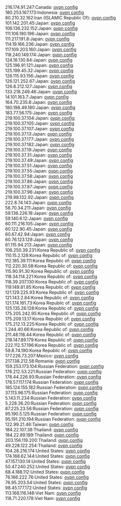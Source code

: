 216.174.91.247:Canada: [ovpn config](vpn/216_174_91_247.ovpn)  
180.253.167.173:Indonesia: [ovpn config](vpn/180_253_167_173.ovpn)  
80.210.32.162:Iran (ISLAMIC Republic Of): [ovpn config](vpn/80_210_32_162.ovpn)  
101.142.201.45:Japan: [ovpn config](vpn/101_142_201_45.ovpn)  
106.136.232.152:Japan: [ovpn config](vpn/106_136_232_152.ovpn)  
111.106.180.196:Japan: [ovpn config](vpn/111_106_180_196.ovpn)  
111.217.191.8:Japan: [ovpn config](vpn/111_217_191_8.ovpn)  
114.19.166.236:Japan: [ovpn config](vpn/114_19_166_236.ovpn)  
117.109.203.160:Japan: [ovpn config](vpn/117_109_203_160.ovpn)  
118.240.149.174:Japan: [ovpn config](vpn/118_240_149_174.ovpn)  
124.18.130.84:Japan: [ovpn config](vpn/124_18_130_84.ovpn)  
125.196.91.121:Japan: [ovpn config](vpn/125_196_91_121.ovpn)  
125.199.45.32:Japan: [ovpn config](vpn/125_199_45_32.ovpn)  
126.115.93.156:Japan: [ovpn config](vpn/126_115_93_156.ovpn)  
126.121.252.67:Japan: [ovpn config](vpn/126_121_252_67.ovpn)  
126.8.212.127:Japan: [ovpn config](vpn/126_8_212_127.ovpn)  
133.218.249.46:Japan: [ovpn config](vpn/133_218_249_46.ovpn)  
14.101.163.7:Japan: [ovpn config](vpn/14_101_163_7.ovpn)  
164.70.235.8:Japan: [ovpn config](vpn/164_70_235_8.ovpn)  
180.198.49.180:Japan: [ovpn config](vpn/180_198_49_180.ovpn)  
183.77.56.175:Japan: [ovpn config](vpn/183_77_56_175.ovpn)  
219.100.37.104:Japan: [ovpn config](vpn/219_100_37_104.ovpn)  
219.100.37.105:Japan: [ovpn config](vpn/219_100_37_105.ovpn)  
219.100.37.107:Japan: [ovpn config](vpn/219_100_37_107.ovpn)  
219.100.37.13:Japan: [ovpn config](vpn/219_100_37_13.ovpn)  
219.100.37.177:Japan: [ovpn config](vpn/219_100_37_177.ovpn)  
219.100.37.182:Japan: [ovpn config](vpn/219_100_37_182.ovpn)  
219.100.37.19:Japan: [ovpn config](vpn/219_100_37_19.ovpn)  
219.100.37.31:Japan: [ovpn config](vpn/219_100_37_31.ovpn)  
219.100.37.49:Japan: [ovpn config](vpn/219_100_37_49.ovpn)  
219.100.37.51:Japan: [ovpn config](vpn/219_100_37_51.ovpn)  
219.100.37.55:Japan: [ovpn config](vpn/219_100_37_55.ovpn)  
219.100.37.58:Japan: [ovpn config](vpn/219_100_37_58.ovpn)  
219.100.37.86:Japan: [ovpn config](vpn/219_100_37_86.ovpn)  
219.100.37.87:Japan: [ovpn config](vpn/219_100_37_87.ovpn)  
219.100.37.96:Japan: [ovpn config](vpn/219_100_37_96.ovpn)  
219.98.132.92:Japan: [ovpn config](vpn/219_98_132_92.ovpn)  
222.8.74.143:Japan: [ovpn config](vpn/222_8_74_143.ovpn)  
58.70.34.211:Japan: [ovpn config](vpn/58_70_34_211.ovpn)  
59.136.226.18:Japan: [ovpn config](vpn/59_136_226_18.ovpn)  
59.140.6.12:Japan: [ovpn config](vpn/59_140_6_12.ovpn)  
60.111.216.105:Japan: [ovpn config](vpn/60_111_216_105.ovpn)  
60.122.90.45:Japan: [ovpn config](vpn/60_122_90_45.ovpn)  
60.67.42.94:Japan: [ovpn config](vpn/60_67_42_94.ovpn)  
60.76.123.129:Japan: [ovpn config](vpn/60_76_123_129.ovpn)  
61.115.94.213:Japan: [ovpn config](vpn/61_115_94_213.ovpn)  
106.250.39.231:Korea Republic of: [ovpn config](vpn/106_250_39_231.ovpn)  
110.15.2.128:Korea Republic of: [ovpn config](vpn/110_15_2_128.ovpn)  
112.185.39.111:Korea Republic of: [ovpn config](vpn/112_185_39_111.ovpn)  
112.220.30.58:Korea Republic of: [ovpn config](vpn/112_220_30_58.ovpn)  
115.90.91.30:Korea Republic of: [ovpn config](vpn/115_90_91_30.ovpn)  
118.34.114.221:Korea Republic of: [ovpn config](vpn/118_34_114_221.ovpn)  
118.39.207.130:Korea Republic of: [ovpn config](vpn/118_39_207_130.ovpn)  
119.149.81.85:Korea Republic of: [ovpn config](vpn/119_149_81_85.ovpn)  
121.129.225.93:Korea Republic of: [ovpn config](vpn/121_129_225_93.ovpn)  
121.143.2.84:Korea Republic of: [ovpn config](vpn/121_143_2_84.ovpn)  
121.174.161.73:Korea Republic of: [ovpn config](vpn/121_174_161_73.ovpn)  
125.135.26.128:Korea Republic of: [ovpn config](vpn/125_135_26_128.ovpn)  
175.205.242.95:Korea Republic of: [ovpn config](vpn/175_205_242_95.ovpn)  
175.209.13.17:Korea Republic of: [ovpn config](vpn/175_209_13_17.ovpn)  
175.212.13.225:Korea Republic of: [ovpn config](vpn/175_212_13_225.ovpn)  
1.244.40.66:Korea Republic of: [ovpn config](vpn/1_244_40_66.ovpn)  
211.48.118.44:Korea Republic of: [ovpn config](vpn/211_48_118_44.ovpn)  
218.147.89.179:Korea Republic of: [ovpn config](vpn/218_147_89_179.ovpn)  
222.112.57.196:Korea Republic of: [ovpn config](vpn/222_112_57_196.ovpn)  
59.8.74.190:Korea Republic of: [ovpn config](vpn/59_8_74_190.ovpn)  
177.226.73.207:Mexico: [ovpn config](vpn/177_226_73_207.ovpn)  
217.138.212.58:Romania: [ovpn config](vpn/217_138_212_58.ovpn)  
159.253.173.104:Russian Federation: [ovpn config](vpn/159_253_173_104.ovpn)  
176.212.53.221:Russian Federation: [ovpn config](vpn/176_212_53_221.ovpn)  
178.44.226.93:Russian Federation: [ovpn config](vpn/178_44_226_93.ovpn)  
178.57.117.174:Russian Federation: [ovpn config](vpn/178_57_117_174.ovpn)  
185.124.155.182:Russian Federation: [ovpn config](vpn/185_124_155_182.ovpn)  
37.113.96.175:Russian Federation: [ovpn config](vpn/37_113_96_175.ovpn)  
5.143.11.234:Russian Federation: [ovpn config](vpn/5_143_11_234.ovpn)  
5.228.36.20:Russian Federation: [ovpn config](vpn/5_228_36_20.ovpn)  
87.225.23.56:Russian Federation: [ovpn config](vpn/87_225_23_56.ovpn)  
95.190.5.125:Russian Federation: [ovpn config](vpn/95_190_5_125.ovpn)  
95.191.210.194:Russian Federation: [ovpn config](vpn/95_191_210_194.ovpn)  
122.99.21.46:Taiwan: [ovpn config](vpn/122_99_21_46.ovpn)  
184.22.107.38:Thailand: [ovpn config](vpn/184_22_107_38.ovpn)  
184.22.89.189:Thailand: [ovpn config](vpn/184_22_89_189.ovpn)  
203.156.119.200:Thailand: [ovpn config](vpn/203_156_119_200.ovpn)  
49.228.122.254:Thailand: [ovpn config](vpn/49_228_122_254.ovpn)  
104.28.216.174:United States: [ovpn config](vpn/104_28_216_174.ovpn)  
174.168.62.144:United States: [ovpn config](vpn/174_168_62_144.ovpn)  
47.157.130.14:United States: [ovpn config](vpn/47_157_130_14.ovpn)  
50.47.240.252:United States: [ovpn config](vpn/50_47_240_252.ovpn)  
68.4.188.112:United States: [ovpn config](vpn/68_4_188_112.ovpn)  
76.166.222.76:United States: [ovpn config](vpn/76_166_222_76.ovpn)  
76.95.203.54:United States: [ovpn config](vpn/76_95_203_54.ovpn)  
98.45.177.172:United States: [ovpn config](vpn/98_45_177_172.ovpn)  
113.168.116.148:Viet Nam: [ovpn config](vpn/113_168_116_148.ovpn)  
118.71.220.178:Viet Nam: [ovpn config](vpn/118_71_220_178.ovpn)  
